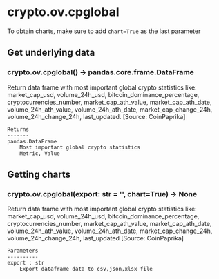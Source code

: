 # crypto.ov.cpglobal

To obtain charts, make sure to add `chart=True` as the last parameter

## Get underlying data 
### crypto.ov.cpglobal() -> pandas.core.frame.DataFrame

Return data frame with most important global crypto statistics like:
    market_cap_usd, volume_24h_usd, bitcoin_dominance_percentage, cryptocurrencies_number,
    market_cap_ath_value, market_cap_ath_date, volume_24h_ath_value, volume_24h_ath_date,
    market_cap_change_24h, volume_24h_change_24h, last_updated.   [Source: CoinPaprika]

    Returns
    -------
    pandas.DataFrame
        Most important global crypto statistics
        Metric, Value

## Getting charts 
### crypto.ov.cpglobal(export: str = '', chart=True) -> None

Return data frame with most important global crypto statistics like:
    market_cap_usd, volume_24h_usd, bitcoin_dominance_percentage, cryptocurrencies_number,
    market_cap_ath_value, market_cap_ath_date, volume_24h_ath_value, volume_24h_ath_date,
    market_cap_change_24h, volume_24h_change_24h, last_updated [Source: CoinPaprika]

    Parameters
    ----------
    export : str
        Export dataframe data to csv,json,xlsx file
